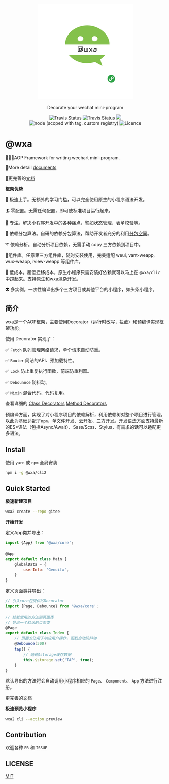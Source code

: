 <p align="center">
    <a href="https://genuifx.github.io/wxa-doc/">
        <img src="./wxa-logo.png" width="300" height="300" />
    </a>
</p>

<p align="center">
    Decorate your wechat mini-program
</p>

<p align="center">
  <a href="https://travis-ci.org/wxajs/wxa"><img alt="Travis Status" src="https://travis-ci.org/wxajs/wxa.svg?branch=master"></a>
  <a href="https://dev.azure.com/genuifx/wxa/_build?definitionId=1"><img alt="Travis Status" src="https://dev.azure.com/genuifx/wxa/_apis/build/status/wxajs.wxa?branchName=master"></a>
  <a href="https://codecov.io/gh/wxajs/wxa">
    <img src="https://codecov.io/gh/wxajs/wxa/branch/master/graph/badge.svg" />
  </a>
  <img alt="node (scoped with tag, custom registry)" src="https://img.shields.io/badge/node-%3E%3D%208.15.0-brightgreen.svg?maxAge=2592000" />
  <img alt="Licence" src="https://img.shields.io/npm/l/@wxa/core.svg" />
</p>

# @wxa

:tada::tada::tada:AOP Framework for writing wechart mini-program.

:100:More detail [documents](https://wxajs.github.io/wxa/)

:100:更完善的[文档](https://wxajs.github.io/wxa/)

**框架优势**

🖖 极速上手。无额外的学习门槛，可以完全使用原生的小程序语法开发。

:surfer: 零配置。无需任何配置，即可使标准项目运行起来。

:penguin: 专注。解决小程序开发中的各种痛点，譬如状态管理、表单校验等。

:rocket: 依赖分包算法。自研的依赖分包算法，帮助开发者充分的利用[分包空间](https://developers.weixin.qq.com/miniprogram/dev/framework/subpackages/basic.html)。

:curly_loop: 依赖分析。自动分析项目依赖，无需手动 copy 三方依赖到项目中。

🤖组件库。任意第三方组件库，随时安装使用，完美适配 weui, vant-weapp, wux-weapp, iview-weapp 等组件库。

:light_rail: 低成本。超低迁移成本，原生小程序只需安装好依赖就可以马上在 `@wxa/cli2` 中跑起来。支持原生和wxa混杂开发。

:alien: 多实例。一次性编译出多个三方项目或其他平台的小程序，如头条小程序。

## 简介

wxa是一个AOP框架，主要使用Decorator（运行时改写，拦截）和预编译实现框架功能。

使用 Decorator 实现了：

:white_check_mark: `Fetch` 队列管理网络请求，单个请求自动防重。

:white_check_mark: `Router` 简洁的API、预加载特性。

:white_check_mark: `Lock` 防止重复执行函数，前端防重利器。

:white_check_mark: `Debounnce` 防抖动。

:white_check_mark: `Mixin` 混合代码，代码复用。

查看详细的 [Class Decorators](https://wxajs.github.io/wxa/core/decorators/class.html) [Method Decorators](https://wxajs.github.io/wxa/core/decorators/methods.html)

预编译方面，实现了对小程序项目的依赖解析，利用依赖树对整个项目进行管理，以此为基础适配了`npm`、单文件开发、云开发、三方开发。开发语法方面支持最新的ES*语法（包括Async/Await）、Sass/Scss、Stylus，有需求的话可以适配更多语法。

## Install

使用 `yarn` 或 `npm` 全局安装

```bash
npm i -g @wxa/cli2
```

## Quick Started

**极速新建项目**

```bash
wxa2 create --repo gitee
```

**开始开发**

定义App类并导出：

```javascript
import {App} from '@wxa/core';

@App
export default class Main {
    globalData = {
        userInfo: 'Genuifx',
    }
}
```

定义页面类并导出：

```javascript
// 引入core包提供的Decorator
import {Page, Debounce} from '@wxa/core';

// 挂载常用的方法到页面类
// 导出一个默认的页面类
@Page
export default class Index { 
    // 页面方法用于响应用户操作，函数自动防抖动
    @Debounce(300)
    tap() {
        // 通过$storage缓存数据
        this.$storage.set('TAP', true);
    }
}
```

默认导出的方法将会自动调用小程序相应的 `Page`、 `Component`、 `App` 方法进行注册。

更完善的[文档](https://wxajs.github.io/wxa/)

**极速预览小程序**

```bash
wxa2 cli --action preview
```


## Contribution

欢迎各种 `PR` 和 `ISSUE`


## LICENSE

[MIT](./LICENSE)

